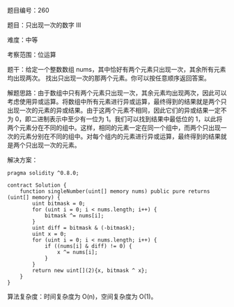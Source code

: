 题目编号：260

题目：只出现一次的数字 III

难度：中等

考察范围：位运算

题干：给定一个整数数组 nums，其中恰好有两个元素只出现一次，其余所有元素均出现两次。 找出只出现一次的那两个元素。你可以按任意顺序返回答案。

解题思路：由于数组中只有两个元素只出现一次，其余元素均出现两次，因此可以考虑使用异或运算。将数组中所有元素进行异或运算，最终得到的结果就是两个只出现一次的元素的异或结果。由于这两个元素不相同，因此它们的异或结果一定不为 0，即二进制表示中至少有一位为 1。我们可以找到结果中最低位的 1，以此将两个元素分在不同的组中。这样，相同的元素一定在同一个组中，而两个只出现一次的元素分别在不同的组中。对每个组内的元素进行异或运算，最终得到的结果就是两个只出现一次的元素。

解决方案：

```
pragma solidity ^0.8.0;

contract Solution {
    function singleNumber(uint[] memory nums) public pure returns (uint[] memory) {
        uint bitmask = 0;
        for (uint i = 0; i < nums.length; i++) {
            bitmask ^= nums[i];
        }
        uint diff = bitmask & (-bitmask);
        uint x = 0;
        for (uint i = 0; i < nums.length; i++) {
            if ((nums[i] & diff) != 0) {
                x ^= nums[i];
            }
        }
        return new uint[](2){x, bitmask ^ x};
    }
}
```

算法复杂度：时间复杂度为 O(n)，空间复杂度为 O(1)。